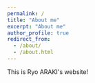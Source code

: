 ```yaml
---
permalink: /
title: "About me"
excerpt: "About me"
author_profile: true
redirect_from:
  - /about/
  - /about.html
---
```


This is Ryo ARAKI's website!
